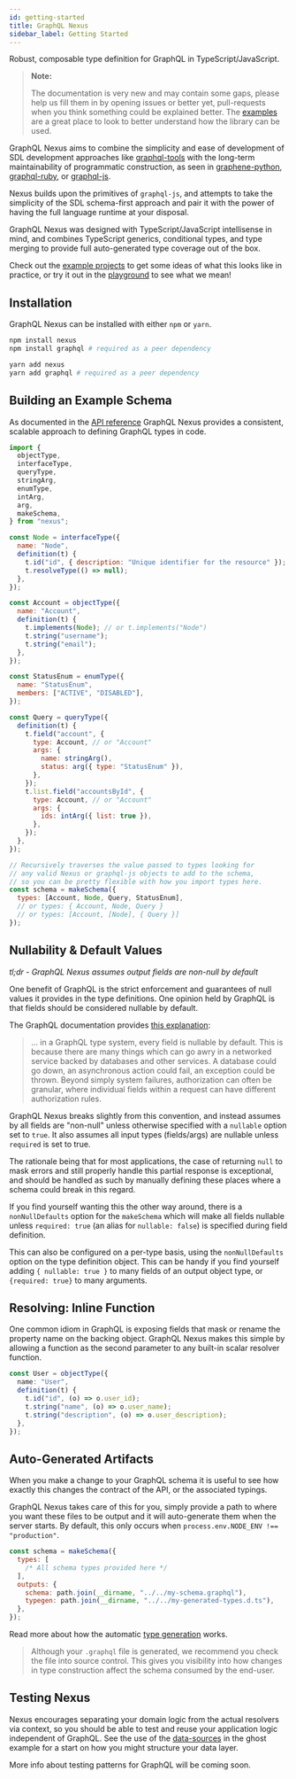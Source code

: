 ```yaml
---
id: getting-started
title: GraphQL Nexus
sidebar_label: Getting Started
---
```


Robust, composable type definition for GraphQL in TypeScript/JavaScript.

<blockquote class="warn">
<b>Note:</b>

The documentation is very new and may contain some gaps, please help us fill them in by opening issues or better yet, pull-requests when you think something could be explained better. The [examples](https://github.com/graphql-nexus/nexus/tree/develop/examples) are a great place to look to better understand how the library can be used.

</blockquote>

GraphQL Nexus aims to combine the simplicity and ease of development of SDL development approaches like [graphql-tools](https://www.apollographql.com/docs/graphql-tools/generate-schema.html) with the long-term maintainability of programmatic construction, as seen in [graphene-python](https://docs.graphene-python.org/en/latest/), [graphql-ruby](https://github.com/rmosolgo/graphql-ruby), or [graphql-js](https://github.com/graphql/graphql-js).

Nexus builds upon the primitives of `graphql-js`, and attempts to take the simplicity of the SDL schema-first approach and pair it with the power of having the full language runtime at your disposal.

GraphQL Nexus was designed with TypeScript/JavaScript intellisense in mind, and combines TypeScript generics, conditional types, and type merging to provide full auto-generated type coverage out of the box.

Check out the [example projects](https://github.com/graphql-nexus/nexus/tree/develop/examples) to get some ideas of what this looks like in practice, or try it out in the [playground](../playground) to see what we mean!

## Installation

GraphQL Nexus can be installed with either `npm` or `yarn`.

<!--DOCUSAURUS_CODE_TABS-->
<!--npm-->

```sh
npm install nexus
npm install graphql # required as a peer dependency
```

<!--yarn-->

```sh
yarn add nexus
yarn add graphql # required as a peer dependency
```

<!--END_DOCUSAURUS_CODE_TABS-->

## Building an Example Schema

As documented in the [API reference](api-core-concepts.md) GraphQL Nexus provides a consistent, scalable approach to defining GraphQL types in code.

```js
import {
  objectType,
  interfaceType,
  queryType,
  stringArg,
  enumType,
  intArg,
  arg,
  makeSchema,
} from "nexus";

const Node = interfaceType({
  name: "Node",
  definition(t) {
    t.id("id", { description: "Unique identifier for the resource" });
    t.resolveType(() => null);
  },
});

const Account = objectType({
  name: "Account",
  definition(t) {
    t.implements(Node); // or t.implements("Node")
    t.string("username");
    t.string("email");
  },
});

const StatusEnum = enumType({
  name: "StatusEnum",
  members: ["ACTIVE", "DISABLED"],
});

const Query = queryType({
  definition(t) {
    t.field("account", {
      type: Account, // or "Account"
      args: {
        name: stringArg(),
        status: arg({ type: "StatusEnum" }),
      },
    });
    t.list.field("accountsById", {
      type: Account, // or "Account"
      args: {
        ids: intArg({ list: true }),
      },
    });
  },
});

// Recursively traverses the value passed to types looking for
// any valid Nexus or graphql-js objects to add to the schema,
// so you can be pretty flexible with how you import types here.
const schema = makeSchema({
  types: [Account, Node, Query, StatusEnum],
  // or types: { Account, Node, Query }
  // or types: [Account, [Node], { Query }]
});
```

## Nullability & Default Values

_tl;dr - GraphQL Nexus assumes output fields are non-null by default_

One benefit of GraphQL is the strict enforcement and guarantees of null values it provides in the type definitions. One opinion held by GraphQL is that fields should be considered nullable by default.

The GraphQL documentation provides [this explanation](https://graphql.org/learn/best-practices/#nullability):

> ... in a GraphQL type system, every field is nullable by default. This is because there are many things which can go awry in a networked service backed by databases and other services. A database could go down, an asynchronous action could fail, an exception could be thrown. Beyond simply system failures, authorization can often be granular, where individual fields within a request can have different authorization rules.

GraphQL Nexus breaks slightly from this convention, and instead assumes by all fields are "non-null" unless otherwise specified with a `nullable` option set to `true`. It also assumes all input types (fields/args) are nullable unless `required` is set to true.

The rationale being that for most applications, the case of returning `null` to mask errors and still properly handle this partial response is exceptional, and should be handled as such by manually defining these places where a schema could break in this regard.

If you find yourself wanting this the other way around, there is a `nonNullDefaults` option for the `makeSchema` which will make all fields nullable unless `required: true` (an alias for `nullable: false`) is specified during field definition.

This can also be configured on a per-type basis, using the `nonNullDefaults` option on the type definition object. This can be handy if you find yourself adding `{ nullable: true }` to many fields of an output object type, or `{required: true}` to many arguments.

## Resolving: Inline Function

One common idiom in GraphQL is exposing fields that mask or rename the property name on the backing object. GraphQL Nexus makes this simple by allowing a function as the second parameter to any built-in scalar resolver function.

```ts
const User = objectType({
  name: "User",
  definition(t) {
    t.id("id", (o) => o.user_id);
    t.string("name", (o) => o.user_name);
    t.string("description", (o) => o.user_description);
  },
});
```

## Auto-Generated Artifacts

When you make a change to your GraphQL schema it is useful to see how exactly this changes the contract of the API, or the associated typings.

GraphQL Nexus takes care of this for you, simply provide a path to where you want these files to be output and it will auto-generate them when the server starts. By default, this only occurs when `process.env.NODE_ENV !== "production"`.

```js
const schema = makeSchema({
  types: [
    /* All schema types provided here */
  ],
  outputs: {
    schema: path.join(__dirname, "../../my-schema.graphql"),
    typegen: path.join(__dirname, "../../my-generated-types.d.ts"),
  },
});
```

Read more about how the automatic [type generation](type-generation.md) works.

<blockquote class="good">
Although your <code>.graphql</code> file is generated, we recommend you check the file into source control. This gives you visibility into how changes in type construction affect the schema consumed by the end-user.
</blockquote>

## Testing Nexus

Nexus encourages separating your domain logic from the actual resolvers via context, so you should be able to test and reuse your application logic independent of GraphQL. See the use of the [data-sources](https://github.com/prisma-labs/nexus/tree/develop/examples/ghost/src/data-sources) in the ghost example for a start on how you might structure your data layer.

More info about testing patterns for GraphQL will be coming soon.
